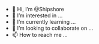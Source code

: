 - 👋 Hi, I’m @Shipshore
- 👀 I’m interested in ...
- 🌱 I’m currently learning ...
- 💞️ I’m looking to collaborate on ...
- 📫 How to reach me ...

<!---
Shipshore/Shipshore is a ✨ special ✨ repository because its `README.md` (this file) appears on your GitHub profile.
You can click the Preview link to take a look at your changes.
--->
